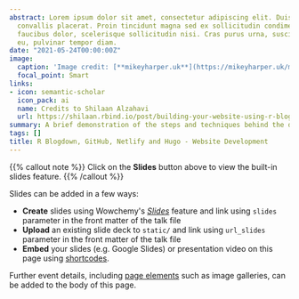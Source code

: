 ```yaml
---
abstract: Lorem ipsum dolor sit amet, consectetur adipiscing elit. Duis posuere tellusac
  convallis placerat. Proin tincidunt magna sed ex sollicitudin condimentum. Sed ac
  faucibus dolor, scelerisque sollicitudin nisi. Cras purus urna, suscipit quis sapien
  eu, pulvinar tempor diam.
date: "2021-05-24T00:00:00Z"
image:
  caption: 'Image credit: [**mikeyharper.uk**](https://mikeyharper.uk/migrating-to-blogdown/)'
  focal_point: Smart
links:
- icon: semantic-scholar
  icon_pack: ai
  name: Credits to Shilaan Alzahavi
  url: https://shilaan.rbind.io/post/building-your-website-using-r-blogdown/
summary: A brief demonstration of the steps and techniques behind the development of my website.
tags: []
title: R Blogdown, GitHub, Netlify and Hugo - Website Development
---
```


{{% callout note %}}
Click on the **Slides** button above to view the built-in slides feature.
{{% /callout %}}

Slides can be added in a few ways:

- **Create** slides using Wowchemy's [*Slides*](https://wowchemy.com/docs/managing-content/#create-slides) feature and link using `slides` parameter in the front matter of the talk file
- **Upload** an existing slide deck to `static/` and link using `url_slides` parameter in the front matter of the talk file
- **Embed** your slides (e.g. Google Slides) or presentation video on this page using [shortcodes](https://wowchemy.com/docs/writing-markdown-latex/).

Further event details, including [page elements](https://wowchemy.com/docs/writing-markdown-latex/) such as image galleries, can be added to the body of this page.
